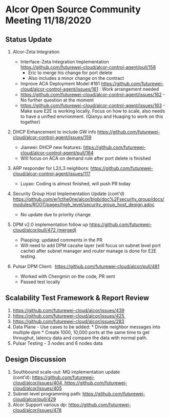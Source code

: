 # Alcor Open Source Community Meeting 11/18/2020

## Status Update

1. Alcor-Zeta Integration
    * Interface-Zeta Integration Implementation https://github.com/futurewei-cloud/alcor-control-agent/pull/158
        * Eric to merge his change for port delete 
        * Also includes a minor change on the contract
    * Improve ACA Deployment Model #161 https://github.com/futurewei-cloud/alcor-control-agent/issues/161 : Work arrangement needed
    * https://github.com/futurewei-cloud/alcor-control-agent/issues/162 - No further question at the moment
    * https://github.com/futurewei-cloud/alcor-control-agent/issues/163 - Make sure E2E is working locally. Focus on how to scale, also needs to have a unified envrionment. (Qianyu and Huaqing to work on this together)

2. DHCP Enhancement to include GW info https://github.com/futurewei-cloud/alcor-control-agent/issues/159
    * Jianwei:  DHCP new features: https://github.com/futurewei-cloud/alcor-control-agent/pull/164 
    * Will focus on ACA on demand rule after port delete is finished
3. ARP responder for L2/L3 neighbors: https://github.com/futurewei-cloud/alcor-control-agent/issues/117 
    * Luyao: Coding is almost finished, will push PR today

4. Security Group Host Implementation Update (cont'd) https://github.com/er1cthe0ne/alcor/blob/doc%2Fsecurity_group/docs/modules/ROOT/pages/high_level/security_group_host_design.adoc

    * No update due to priority change
5. DPM v2.0 implementation follow up https://github.com/futurewei-cloud/alcor/pull/472 (merged)
    * Piaoping: updated comments in the PR
    * Will need to add DPM cacahe layer (will focus on subnet level port cache) after subnet manager and router manage is done for E2E testing. 
6. Pulsar DPM Client:  https://github.com/futurewei-cloud/alcor/pull/481
    * Worked with Chengmin on the code, PR sent
    * Passed test locally

## Scalability Test Framework & Report Review

1. https://github.com/futurewei-cloud/alcor/issues/439
2. https://github.com/futurewei-cloud/alcor/issues/425 
3. https://github.com/futurewei-cloud/alcor/issues/283
4. Data Plane - Use cases to be added: 
        * Divide neighbor messages into multiple dpm
        * Create 1000, 10,000 ports at the same time to get throughut, latency data and compare the data with normal path. 
5. Pulsar Testing - 3 nodes and 6 nodes data

## Design Discussion

1. Southbound scale-out: MQ implementation update (cont'd): https://github.com/futurewei-cloud/alcor/issues/404  https://github.com/futurewei-cloud/alcor/issues/405
2. Subnet-level programming path: https://github.com/futurewei-cloud/alcor/pull/429
3. Alcor Support various dp: https://github.com/futurewei-cloud/alcor/issues/478

